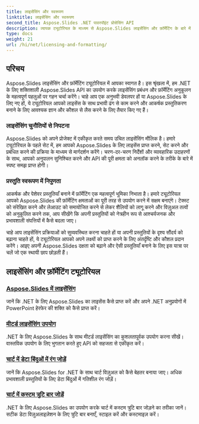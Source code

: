 ```yaml
---
title: लाइसेंसिंग और स्वरूपण
linktitle: लाइसेंसिंग और स्वरूपण
second_title: Aspose.Slides .NET पावरपॉइंट प्रोसेसिंग API
description: व्यापक ट्यूटोरियल के माध्यम से Aspose.Slides लाइसेंसिंग और फ़ॉर्मेटिंग के बारे में अपनी समझ को बेहतर बनाएँ। लाइसेंस को कुशलतापूर्वक प्रबंधित करना और अपनी प्रस्तुतियों के लिए त्रुटिहीन फ़ॉर्मेटिंग प्राप्त करना सीखें।
type: docs
weight: 21
url: /hi/net/licensing-and-formatting/
---
```


## परिचय

Aspose.Slides लाइसेंसिंग और फ़ॉर्मेटिंग ट्यूटोरियल में आपका स्वागत है। इस श्रृंखला में, हम .NET के लिए शक्तिशाली Aspose.Slides API का उपयोग करके लाइसेंसिंग प्रबंधन और फ़ॉर्मेटिंग अनुकूलन के महत्वपूर्ण पहलुओं पर गहन चर्चा करेंगे। चाहे आप एक अनुभवी डेवलपर हों या Aspose.Slides के लिए नए हों, ये ट्यूटोरियल आपको लाइसेंस के साथ प्रभावी ढंग से काम करने और आकर्षक प्रस्तुतिकरण बनाने के लिए आवश्यक ज्ञान और कौशल से लैस करने के लिए तैयार किए गए हैं।

### लाइसेंसिंग चुनौतियों से निपटना

Aspose.Slides को अपने प्रोजेक्ट में एकीकृत करते समय उचित लाइसेंसिंग मौलिक है। हमारे ट्यूटोरियल के पहले सेट में, हम आपको Aspose.Slides के लिए लाइसेंस प्राप्त करने, सेट करने और प्रबंधित करने की प्रक्रिया के माध्यम से मार्गदर्शन करेंगे। चरण-दर-चरण निर्देशों और व्यावहारिक उदाहरणों के साथ, आपको अनुपालन सुनिश्चित करने और API की पूरी क्षमता को अनलॉक करने के तरीके के बारे में स्पष्ट समझ प्राप्त होगी।

### प्रस्तुति स्वरूपण में निपुणता

आकर्षक और पेशेवर प्रस्तुतियाँ बनाने में फ़ॉर्मेटिंग एक महत्वपूर्ण भूमिका निभाता है। हमारे ट्यूटोरियल आपको Aspose.Slides की फ़ॉर्मेटिंग क्षमताओं का पूरी तरह से उपयोग करने में सक्षम बनाएंगे। टेक्स्ट को संरेखित करने और लेआउट को समायोजित करने से लेकर शैलियों को लागू करने और विज़ुअल तत्वों को अनुकूलित करने तक, आप सीखेंगे कि अपनी प्रस्तुतियों को नेत्रहीन रूप से आश्चर्यजनक और प्रभावशाली संपत्तियों में कैसे बदला जाए।

चाहे आप लाइसेंसिंग प्रक्रियाओं को सुव्यवस्थित करना चाहते हों या अपनी प्रस्तुतियों के दृश्य सौंदर्य को बढ़ाना चाहते हों, ये ट्यूटोरियल आपको अपने लक्ष्यों को प्राप्त करने के लिए अंतर्दृष्टि और कौशल प्रदान करेंगे। आइए अपनी Aspose.Slides दक्षता को बढ़ाने और ऐसी प्रस्तुतियाँ बनाने के लिए इस यात्रा पर चलें जो एक स्थायी छाप छोड़ती हैं।

## लाइसेंसिंग और फ़ॉर्मेटिंग ट्यूटोरियल
### [Aspose.Slides में लाइसेंसिंग](./licensing-and-formatting/)
जानें कि .NET के लिए Aspose.Slides का लाइसेंस कैसे प्राप्त करें और अपने .NET अनुप्रयोगों में PowerPoint हेरफेर की शक्ति को कैसे प्राप्त करें।
### [मीटर्ड लाइसेंसिंग उपयोग](./metered-licensing/)
.NET के लिए Aspose.Slides के साथ मीटर्ड लाइसेंसिंग का कुशलतापूर्वक उपयोग करना सीखें। वास्तविक उपयोग के लिए भुगतान करते हुए API को सहजता से एकीकृत करें।
### [चार्ट में डेटा बिंदुओं में रंग जोड़ें](./add-color-to-data-points/)
जानें कि Aspose.Slides for .NET के साथ चार्ट विज़ुअल को कैसे बेहतर बनाया जाए। अधिक प्रभावशाली प्रस्तुतियों के लिए डेटा बिंदुओं में गतिशील रंग जोड़ें।
### [चार्ट में कस्टम त्रुटि बार जोड़ें](./add-custom-error/)
.NET के लिए Aspose.Slides का उपयोग करके चार्ट में कस्टम त्रुटि बार जोड़ने का तरीका जानें। सटीक डेटा विज़ुअलाइज़ेशन के लिए त्रुटि बार बनाएँ, स्टाइल करें और कस्टमाइज़ करें।